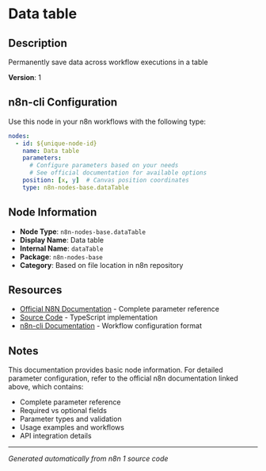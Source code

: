 # Data table

## Description

Permanently save data across workflow executions in a table

**Version**: 1

## n8n-cli Configuration

Use this node in your n8n workflows with the following type:

```yaml
nodes:
  - id: ${unique-node-id}
    name: Data table
    parameters:
      # Configure parameters based on your needs
      # See official documentation for available options
    position: [x, y]  # Canvas position coordinates
    type: n8n-nodes-base.dataTable
```

## Node Information

- **Node Type**: `n8n-nodes-base.dataTable`
- **Display Name**: Data table
- **Internal Name**: `dataTable`
- **Package**: `n8n-nodes-base`
- **Category**: Based on file location in n8n repository

## Resources

- [Official N8N Documentation](https://docs.n8n.io/integrations/builtin/app-nodes/n8n-nodes-base.datatable/) - Complete parameter reference
- [Source Code](https://github.com/n8n-io/n8n/blob/master/packages/nodes-base/nodes/DataTable/DataTable.node.ts) - TypeScript implementation
- [n8n-cli Documentation](https://github.com/edenreich/n8n-cli) - Workflow configuration format

## Notes

This documentation provides basic node information. For detailed parameter configuration, 
refer to the official n8n documentation linked above, which contains:

- Complete parameter reference
- Required vs optional fields
- Parameter types and validation
- Usage examples and workflows
- API integration details

---
*Generated automatically from n8n 1 source code*
